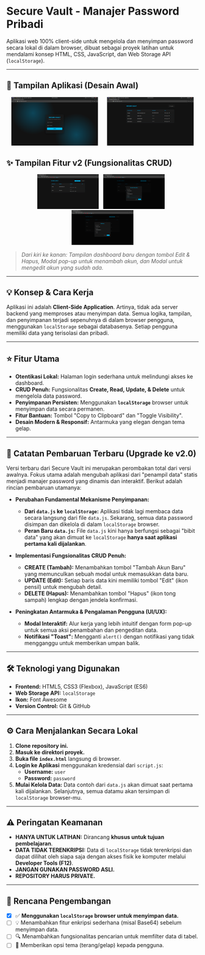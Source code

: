 # Secure Vault - Manajer Password Pribadi

Aplikasi web 100% client-side untuk mengelola dan menyimpan password secara lokal di dalam browser, dibuat sebagai proyek latihan untuk mendalami konsep HTML, CSS, JavaScript, dan Web Storage API (`localStorage`).

---

## 🚀 Tampilan Aplikasi (Desain Awal)

<p align="center">
  <img src="images/login-page.png" alt="Tampilan Halaman Login" width="45%">
  &nbsp;&nbsp;&nbsp;&nbsp;
  <img src="images/dashboard-page.png" alt="Tampilan Halaman Dashboard Awal" width="45%">
</p>

## ✨ Tampilan Fitur v2 (Fungsionalitas CRUD)

<p align="center">
  <img src="images/v2-dashboard-crud.png" alt="Tampilan Dashboard dengan tombol CRUD" width="32%">
  &nbsp;
  <img src="images/v2-modal-tambah.png" alt="Modal untuk menambah data baru" width="32%">
  &nbsp;
  <img src="images/v2-modal-edit.png" alt="Modal untuk mengedit data" width="32%">
</p>

> *Dari kiri ke kanan: Tampilan dashboard baru dengan tombol Edit & Hapus, Modal pop-up untuk menambah akun, dan Modal untuk mengedit akun yang sudah ada.*

---

## 💡 Konsep & Cara Kerja

Aplikasi ini adalah **Client-Side Application**. Artinya, tidak ada server backend yang memproses atau menyimpan data. Semua logika, tampilan, dan penyimpanan terjadi sepenuhnya di dalam browser pengguna, menggunakan `localStorage` sebagai databasenya. Setiap pengguna memiliki data yang terisolasi dan pribadi.

---

## ⭐ Fitur Utama

- **Otentikasi Lokal:** Halaman login sederhana untuk melindungi akses ke dashboard.
- **CRUD Penuh:** Fungsionalitas **Create, Read, Update, & Delete** untuk mengelola data password.
- **Penyimpanan Persisten:** Menggunakan **`localStorage`** browser untuk menyimpan data secara permanen.
- **Fitur Bantuan:** Tombol "Copy to Clipboard" dan "Toggle Visibility".
- **Desain Modern & Responsif:** Antarmuka yang elegan dengan tema gelap.

---

## 📜 Catatan Pembaruan Terbaru (Upgrade ke v2.0)

Versi terbaru dari Secure Vault ini merupakan perombakan total dari versi awalnya. Fokus utama adalah mengubah aplikasi dari "penampil data" statis menjadi manajer password yang dinamis dan interaktif. Berikut adalah rincian pembaruan utamanya:

* **Perubahan Fundamental Mekanisme Penyimpanan:**
    * **Dari `data.js` ke `localStorage`:** Aplikasi tidak lagi membaca data secara langsung dari file `data.js`. Sekarang, semua data password disimpan dan dikelola di dalam `localStorage` browser.
    * **Peran Baru `data.js`:** File `data.js` kini hanya berfungsi sebagai "bibit data" yang akan dimuat ke `localStorage` **hanya saat aplikasi pertama kali dijalankan**.

* **Implementasi Fungsionalitas CRUD Penuh:**
    * **CREATE (Tambah):** Menambahkan tombol "Tambah Akun Baru" yang memunculkan sebuah modal untuk memasukkan data baru.
    * **UPDATE (Edit):** Setiap baris data kini memiliki tombol "Edit" (ikon pensil) untuk mengubah detail.
    * **DELETE (Hapus):** Menambahkan tombol "Hapus" (ikon tong sampah) lengkap dengan jendela konfirmasi.

* **Peningkatan Antarmuka & Pengalaman Pengguna (UI/UX):**
    * **Modal Interaktif:** Alur kerja yang lebih intuitif dengan form pop-up untuk semua aksi penambahan dan pengeditan data.
    * **Notifikasi "Toast":** Mengganti `alert()` dengan notifikasi yang tidak mengganggu untuk memberikan umpan balik.

---

## 🛠️ Teknologi yang Digunakan

- **Frontend:** HTML5, CSS3 (Flexbox), JavaScript (ES6)
- **Web Storage API:** `localStorage`
- **Ikon:** Font Awesome
- **Version Control:** Git & GitHub

---

## ⚙️ Cara Menjalankan Secara Lokal

1.  **Clone repository ini.**
2.  **Masuk ke direktori proyek.**
3.  **Buka file `index.html`** langsung di browser.
4.  **Login ke Aplikasi** menggunakan kredensial dari `script.js`:
    - **Username:** `user`
    - **Password:** `password`
5.  **Mulai Kelola Data:** Data contoh dari `data.js` akan dimuat saat pertama kali dijalankan. Selanjutnya, semua datamu akan tersimpan di `localStorage` browser-mu.

---

## ⚠️ Peringatan Keamanan

- **HANYA UNTUK LATIHAN:** Dirancang **khusus untuk tujuan pembelajaran**.
- **DATA TIDAK TERENKRIPSI:** Data di `localStorage` tidak terenkripsi dan dapat dilihat oleh siapa saja dengan akses fisik ke komputer melalui **Developer Tools (F12)**.
- **JANGAN GUNAKAN PASSWORD ASLI.**
- **REPOSITORY HARUS PRIVATE.**

---

## 🎯 Rencana Pengembangan

- [x] ✅ **Menggunakan `localStorage` browser untuk menyimpan data.**
- [ ] 💡 Menambahkan fitur enkripsi sederhana (misal Base64) sebelum menyimpan data.
- [ ] 🔍 Menambahkan fungsionalitas pencarian untuk memfilter data di tabel.
- [ ] 🎨 Memberikan opsi tema (terang/gelap) kepada pengguna.